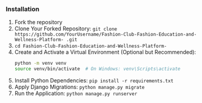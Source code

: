 ### Installation

1. Fork the repository
2. Clone Your Forked Repository: `git clone https://github.com/YourUsername/Fashion-Club-Fashion-Education-and-Wellness-Platform-
.git`
3. `cd Fashion-Club-Fashion-Education-and-Wellness-Platform-
`
4. Create and Activate a Virtual Environment (Optional but Recommended):
    ```bash
    python -m venv venv
    source venv/bin/activate  # On Windows: venv\Scripts\activate
    ```
5. Install Python Dependencies: `pip install -r requirements.txt`
6. Apply Django Migrations: `python manage.py migrate`
7. Run the Application: `python manage.py runserver`
